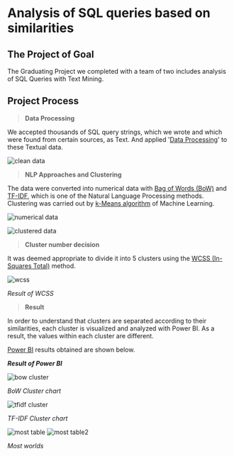 # Analysis of SQL queries based on similarities

## The Project of Goal

The Graduating Project we completed with a team of two includes analysis of SQL Queries with Text Mining.

## Project Process

>**Data Processing**

We accepted thousands of SQL query strings, which we wrote and which were found from certain sources, as Text. 
And applied '[Data Processing](https://github.com/senaokusluk/Analysis-of-SQL-Queries-based-on-similarities/blob/master/Tez%20Projesi/Tez%20Projesi/asil_onisleme.py)' to these Textual data.

![clean data](image/1clean_data.png)

>**NLP Approaches and Clustering**

The data were converted into numerical data with [Bag of Words (BoW)](https://github.com/senaokusluk/Analysis-of-SQL-Queries-based-on-similarities/blob/master/Tez%20Projesi/Tez%20Projesi/bow_kume_bilgi.py) and [TF-IDF](https://github.com/mertcankarakaya/Analysis-of-SQL-queries-based-on-similarities/blob/master/tfidf_kume_bilgi.py), which is one of the Natural Language Processing methods.
Clustering was carried out by [k-Means algorithm](https://github.com/senaokusluk/Analysis-of-SQL-Queries-based-on-similarities/blob/master/Tez%20Projesi/Tez%20Projesi/kumeleme.py) of Machine Learning. 

![numerical data](image/2numerical_data.png)

![clustered data](image/3clustered_data.png)

>**Cluster number decision**

It was deemed appropriate to divide it into 5 clusters using the [WCSS (In-Squares Total)](https://github.com/senaokusluk/Analysis-of-SQL-Queries-based-on-similarities/blob/master/Tez%20Projesi/Tez%20Projesi/wcss_hesaplama.py) method.

![wcss](image/4wcss.png)

*Result of WCSS*

>**Result**

In order to understand that clusters are separated according to their similarities, each cluster is visualized and analyzed with Power BI. 
As a result, the values within each cluster are different.

[Power BI](https://github.com/senaokusluk/Analysis-of-SQL-Queries-based-on-similarities/blob/master/powerB%C4%B1.pbix) results obtained are shown below.

***Result of Power BI***

![bow cluster](image/bow_cluster.png)

*BoW Cluster chart*

![tfidf cluster](image/tfidf_cluster.png)

*TF-IDF Cluster chart*

![most table](image/most_word2.png)
![most table2](image/4_most_word.png)

*Most worlds*
